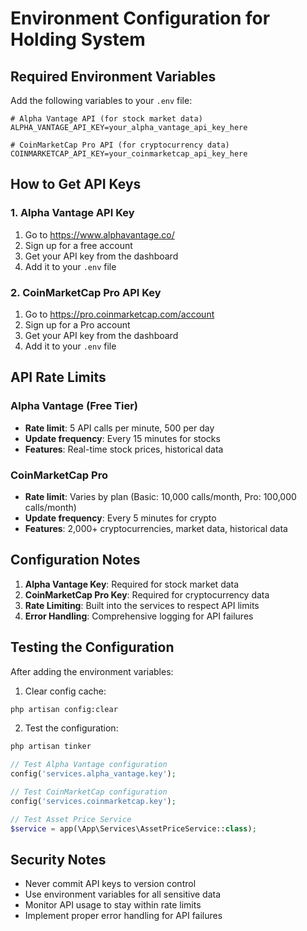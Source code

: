 # Environment Configuration for Holding System

## Required Environment Variables

Add the following variables to your `.env` file:

```env
# Alpha Vantage API (for stock market data)
ALPHA_VANTAGE_API_KEY=your_alpha_vantage_api_key_here

# CoinMarketCap Pro API (for cryptocurrency data)
COINMARKETCAP_API_KEY=your_coinmarketcap_api_key_here
```

## How to Get API Keys

### 1. Alpha Vantage API Key
1. Go to https://www.alphavantage.co/
2. Sign up for a free account
3. Get your API key from the dashboard
4. Add it to your `.env` file

### 2. CoinMarketCap Pro API Key
1. Go to https://pro.coinmarketcap.com/account
2. Sign up for a Pro account
3. Get your API key from the dashboard
4. Add it to your `.env` file

## API Rate Limits

### Alpha Vantage (Free Tier)
- **Rate limit**: 5 API calls per minute, 500 per day
- **Update frequency**: Every 15 minutes for stocks
- **Features**: Real-time stock prices, historical data

### CoinMarketCap Pro
- **Rate limit**: Varies by plan (Basic: 10,000 calls/month, Pro: 100,000 calls/month)
- **Update frequency**: Every 5 minutes for crypto
- **Features**: 2,000+ cryptocurrencies, market data, historical data

## Configuration Notes

1. **Alpha Vantage Key**: Required for stock market data
2. **CoinMarketCap Pro Key**: Required for cryptocurrency data
3. **Rate Limiting**: Built into the services to respect API limits
4. **Error Handling**: Comprehensive logging for API failures

## Testing the Configuration

After adding the environment variables:

1. Clear config cache:
```bash
php artisan config:clear
```

2. Test the configuration:
```bash
php artisan tinker
```

```php
// Test Alpha Vantage configuration
config('services.alpha_vantage.key');

// Test CoinMarketCap configuration
config('services.coinmarketcap.key');

// Test Asset Price Service
$service = app(\App\Services\AssetPriceService::class);
```

## Security Notes

- Never commit API keys to version control
- Use environment variables for all sensitive data
- Monitor API usage to stay within rate limits
- Implement proper error handling for API failures
